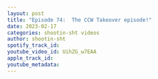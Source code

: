 ```yaml
---
layout: post
title: "Episode 74:  The CCW Takeover episode!"
date: 2023-02-17
categories: shootin-sht videos
author: shootin-sht
spotify_track_id: 
youtube_video_id: UihZG_w7EAA
apple_track_id: 
youtube_metadata: 
---
```

